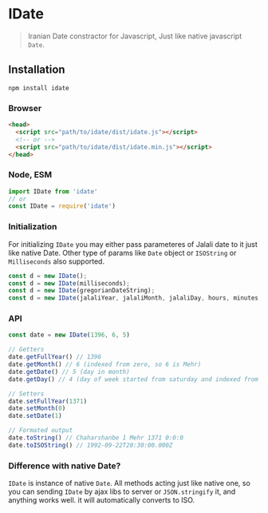 # IDate

> Iranian Date constractor for Javascript, Just like native javascript `Date`.

## Installation

```terminal
npm install idate
```

### Browser

```html
<head>
  <script src="path/to/idate/dist/idate.js"></script>
  <!-- or -->
  <script src="path/to/idate/dist/idate.min.js"></script>
</head>
```
### Node, ESM
```javascript
import IDate from 'idate'
// or
const IDate = require('idate')
```

### Initialization

For initializing `IDate` you may either pass parameteres of Jalali date to it just like native Date. Other type of params like `Date` object or `ISOString` or `Milliseconds` also supported.

```javascript
const d = new IDate();
const d = new IDate(milliseconds);
const d = new IDate(gregorianDateString);
const d = new IDate(jalaliYear, jalaliMonth, jalaliDay, hours, minutes, seconds, milliseconds);
```

### API
```javascript
const date = new IDate(1396, 6, 5)

// Getters
date.getFullYear() // 1396
date.getMonth() // 6 (indexed from zero, so 6 is Mehr)
date.getDate() // 5 (day in month)
date.getDay() // 4 (day of week started from saturday and indexed from zero, so 4 is Chaharshanbe)

// Setters
date.setFullYear(1371)
date.setMonth(0)
date.setDate(1)

// Formated output
date.toString() // Chaharshanbe 1 Mehr 1371 0:0:0
date.toISOString() // 1992-09-22T20:30:00.000Z
```

### Difference with native Date?
`IDate` is instance of native `Date`. All methods acting just like native one, so you can sending `IDate` by ajax libs to server or `JSON.stringify` it, and anything works well. it will automatically converts to ISO.